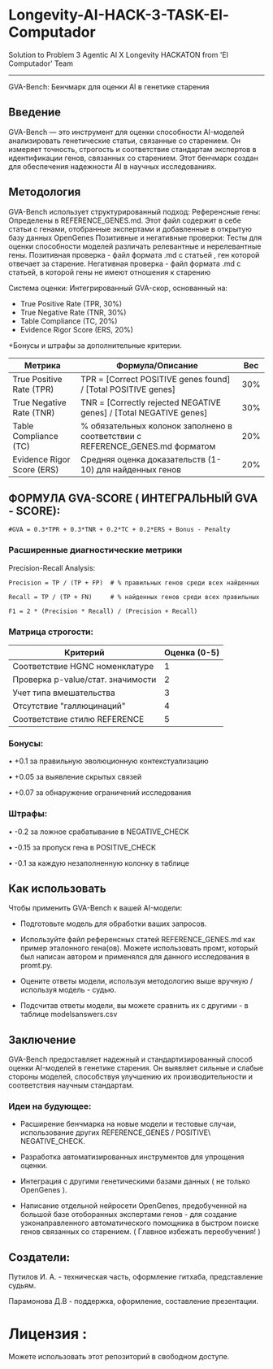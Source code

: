 # Longevity-AI-HACK-3-TASK-El-Computador
Solution to Problem 3 Agentic AI X Longevity HACKATON from 'El Computador' Team 

--------------------------------------------------------------------------------------------------------------------------------------------------------------------------------------------------------------
 GVA-Bench: Бенчмарк для оценки AI в генетике старения 

## Введение

GVA-Bench — это инструмент для оценки способности AI-моделей анализировать генетические статьи, связанные со старением. Он измеряет точность, строгость и соответствие стандартам экспертов в идентификации генов, связанных со старением. Этот бенчмарк создан для обеспечения надежности AI в научных исследованиях.

## Методология
GVA-Bench использует структурированный подход:
Референсные гены: Определены в REFERENCE_GENES.md. Этот файл содержит в себе статьи с генами, отобранные экспертами и добавленные в открытую базу данных OpenGenes
Позитивные и негативные проверки: Тесты для оценки способности моделей различать релевантные и нерелевантные гены.
Позитивная проверка - файл формата .md с статьей , ген которой отвечает за старение. Негативная проверка - файл формата .md с статьей, в которой гены не имеют отношения к старению

Система оценки: Интегрированный GVA-скор, основанный на:
* True Positive Rate (TPR, 30%)
* True Negative Rate (TNR, 30%)
* Table Compliance (TC, 20%)
* Evidence Rigor Score (ERS, 20%)

+Бонусы и штрафы за дополнительные критерии.

| Метрика                     | Формула/Описание                                                                 | Вес  |
|-----------------------------|---------------------------------------------------------------------------------|------|
| True Positive Rate (TPR)    | TPR = [Correct POSITIVE genes found] / [Total POSITIVE genes]                   | 30%  |
| True Negative Rate (TNR)    | TNR = [Correctly rejected NEGATIVE genes] / [Total NEGATIVE genes]             | 30%  |
| Table Compliance (TC)       | % обязательных колонок заполнено в соответствии с REFERENCE_GENES.md форматом  | 20%  |
| Evidence Rigor Score (ERS)  | Средняя оценка доказательств (1-10) для найденных генов                        | 20%  |


## ФОРМУЛА GVA-SCORE ( ИНТЕГРАЛЬНЫЙ GVA - SCORE):
    #GVA = 0.3*TPR + 0.3*TNR + 0.2*TC + 0.2*ERS + Bonus - Penalty

### Расширенные диагностические метрики
Precision-Recall Analysis:

    Precision = TP / (TP + FP)  # % правильных генов среди всех найденных
    
    Recall = TP / (TP + FN)     # % найденных генов среди всех правильных

    F1 = 2 * (Precision * Recall) / (Precision + Recall)

### Матрица строгости:

| Критерий                          | Оценка (0-5)   
|-----------------------------------|-------------- |
| Соответствие HGNC номенклатуре    |       1       |
| Проверка p-value/стат. значимости |       2       |
| Учет типа вмешательства           |       3       |
| Отсутствие "галлюцинаций"         |       4       |
| Соответствие стилю REFERENCE      |       5       |

### Бонусы:

•	+0.1 за правильную эволюционную контекстуализацию

•	+0.05 за выявление скрытых связей 

•	+0.07 за обнаружение ограничений исследования

### Штрафы:

•	-0.2 за ложное срабатывание в NEGATIVE_CHECK

•	-0.15 за пропуск гена в POSITIVE_CHECK

•	-0.1 за каждую незаполненную колонку в таблице

## Как использовать

Чтобы применить GVA-Bench к вашей AI-модели:

* Подготовьте модель для обработки ваших запросов.

* Используйте файл референсных статей REFERENCE_GENES.md как пример эталонного гена(ов). Можете использовать промт, который был написан автором и применялся для данного исследования в promt.py.

* Оцените ответы модели, используя методологию выше вручную / используя модель - судью.
  
* Подсчитав ответы модели, вы можете сравнить их с другими - в таблице modelsanswers.csv

## Заключение

GVA-Bench предоставляет надежный и стандартизированный способ оценки AI-моделей в генетике старения. Он выявляет сильные и слабые стороны моделей, способствуя улучшению их производительности и соответствия научным стандартам.

### Идеи на будующее: 

* Расширение бенчмарка на новые модели и тестовые случаи, использование других REFERENCE_GENES / POSITIVE\ NEGATIVE_CHECK.

* Разработка автоматизированных инструментов для упрощения оценки.

* Интеграция с другими генетическими базами данных ( не только OpenGenes ).

* Написание отдельной нейросети OpenGenes, предобученной на большой базе отоборанных экспертами генов - для создание узконаправленного автоматического помощника в быстром поиске генов связанных со старением. ( Главное избежать переобучения! )


## Создатели: 

Путилов И. А. - техническая часть, оформление гитхаба, представление судьям.

Парамонова Д.В - поддержка, оформление, составление презентации.

# Лицензия :

Можете использовать этот репозиторий в свободном доступе.
